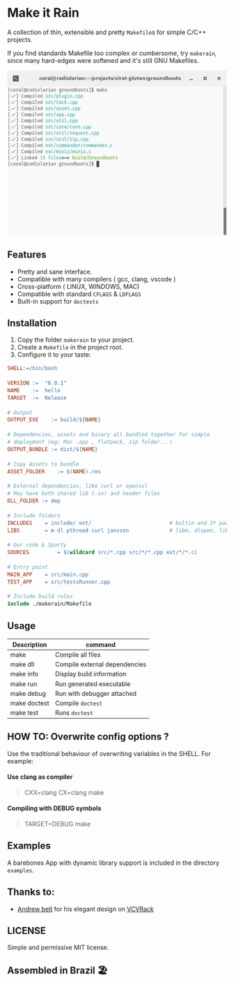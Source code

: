 Make it Rain
============

A collection of thin, extensible and pretty `Makefile`s for simple C/C++ projects.

If you find standards Makefile too complex or cumbersome, try `makerain`, since many
hard-edges were softened and it's still GNU Makefiles.

![Make it rain](doc/PrettyMake.png)

## Features

*  Pretty and sane interface.
*  Compatible with many compilers ( gcc, clang, vscode )
*  Cross-platform ( LINUX, WINDOWS, MAC)
*  Compatible with standard `CFLAGS` & `LDFLAGS`
*  Built-in support for `doctests`

## Installation

1. Copy the folder `makerain` to your project.
2. Create a `Makefile` in the project root.
3. Configure it to your taste:

```Makefile
SHELL:=/bin/bash

VERSION :=  "0.0.1"
NAME    :=  hello
TARGET  :=  Release

# Output
OUTPUT_EXE 	  := build/${NAME}

# Dependencies, assets and binary all bundled together for simple
# deployment (eg: Mac .app , flatpack, zip folder...)
OUTPUT_BUNDLE := dist/${NAME}

# Copy Assets to bundle
ASSET_FOLDER 	:= $(NAME).res

# External dependencies, like curl or openssl
# May have both shared lib (.so) and header files
DLL_FOLDER := dep

# Include folders
INCLUDES 	= include/ ext/  						# bultin and 3º party
LIBS 		= m dl pthread curl jansson 			# libm, dlopen, libpthread, libcurl

# Our code & 3party
SOURCES 		= $(wildcard src/*.cpp src/*/*.cpp ext/*/*.c) 

# Entry point
MAIN_APP	= src/main.cpp
TEST_APP 	= src/testsRunner.cpp

# Include build rules
include ./makerain/Makefile
``` 

## Usage

| Description      | command      	            | 
|--------------	   | --------------	            |
| make             | Compile all files         	|
| make dll         | Compile external dependencies | 
| make info        | Display build information 	|
| make run         | Run generated executable   |
| make debug       | Run with debugger attached |
| make doctest     | Compile `doctest`          | 
| make test        | Runs `doctest` 	        | 


## HOW TO: Overwrite config options ?

Use the traditional behaviour of overwriting variables in the SHELL. For example:

#### Use clang as compiler
> CXX=clang CX=clang make

#### Compiling with DEBUG symbols
> TARGET=DEBUG make

## Examples

A barebones App with dynamic library support is included in the directory `examples`.

## Thanks to:

* [Andrew belt](https://andrewbelt.name/) for his elegant design on [VCVRack](https://github.com/VCVRack/Rack)

## LICENSE 

Simple and permissive MIT license.  

## Assembled in Brazil 🏖
